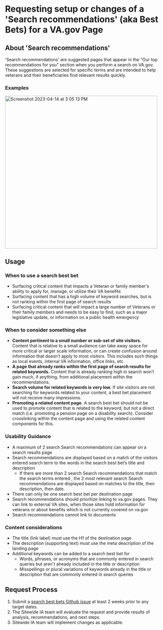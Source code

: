 # Requesting setup or changes of a 'Search recommendations' (aka Best Bets) for a VA.gov Page
## About 'Search recommendations'
'Search recommendations' are suggested pages that appear in the “Our top recommendations for you” section when you perform a search on VA.gov. These suggestions are selected for specific terms and are intended to help veterans and their beneficiaries find relevant results quickly.

### Examples
<img width="500" alt="Screenshot 2023-04-14 at 3 05 13 PM" src="https://user-images.githubusercontent.com/122128479/232144625-ad79aed0-0897-46ff-8be0-354d72616d89.png">

## Usage
### When to use a search best bet
- Surfacing critical content that impacts a Veteran or family member's ability to apply for, manage, or utilize their VA benefits
- Surfacing content that has a high volume of keyword searches, but is not ranking within the first page of search results
- Surfacing critical content that will impact a large number of Veterans or their family members and needs to be easy to find, such as a major legislative update, or information on a public health emergency

### When to consider something else
- **Content pertinent to a small number or sub-set of site visitors.** Content that is relative to a small audience can take away space for more critical or larger scale information, or can create confusion around information that doesn’t apply to most visitors. This includes such things as local events, internal VA information, office links, etc.
- **A page that already ranks within the first page of search results for related keywords.** Content that is already ranking high in search won’t gain much, if anything, from additional placement within the recommendations. 
- **Search volume for related keywords is very low.** If site visitors are not searching for keywords related to your content, a best bet placement will not receive many impressions.
- **Promoting a related content page.** A search best bet should not be used to promote content that is related to the keyword, but not a direct match (i.e. promoting a pension page on a disability search). Consider crosslinking within the content page and using the related content components for this.

### Usability Guidance
- A maximum of 2 search Search recommendations can appear on a search results page
- Search recommendations are displayed based on a match of the visitors entered search term to the words in the search best bet’s title and description
   - If there are more than 2 search Search recommendations that match the search terms entered , the 2 most relevant search Search recommendations are displayed based on matches to the title, then description, then date.
- There can only be one search best bet per destination page
- Search recommendations should prioritize linking to va.gov pages. They can link to external VA sites, when those sites hold information for veterans or about benefits which is not currently covered on va.gov
- Search recommendations cannot link to documents

### Content considerations
- The title (link label) must use the H1 of the destination page
- The description (supporting text)  must use the meta description of the landing page
- Additional keywords can be added to a search best bet for 
   - Words, phrases, or acronyms that are commonly entered in search queries but aren't already included in the title or description
   - Misspellings or plural variations of keywords already in the title or description that are commonly entered in search queries

## Request Process
1. Submit a [search best bets Github issue](https://github.com/department-of-veterans-affairs/va.gov-team/blob/master/.github/ISSUE_TEMPLATE/Best%20Bet%20Request.md) at least 2 weeks prior to any target dates.
2. The Sitewide IA team will evaluate the request and provide results of analysis, recommendations, and next steps.
3. Sitewide IA team will implement changes as applicable.
